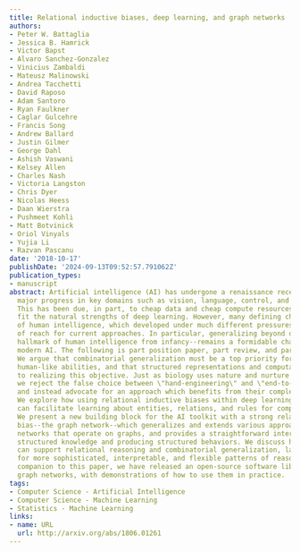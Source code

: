```yaml
---
title: Relational inductive biases, deep learning, and graph networks
authors:
- Peter W. Battaglia
- Jessica B. Hamrick
- Victor Bapst
- Alvaro Sanchez-Gonzalez
- Vinicius Zambaldi
- Mateusz Malinowski
- Andrea Tacchetti
- David Raposo
- Adam Santoro
- Ryan Faulkner
- Caglar Gulcehre
- Francis Song
- Andrew Ballard
- Justin Gilmer
- George Dahl
- Ashish Vaswani
- Kelsey Allen
- Charles Nash
- Victoria Langston
- Chris Dyer
- Nicolas Heess
- Daan Wierstra
- Pushmeet Kohli
- Matt Botvinick
- Oriol Vinyals
- Yujia Li
- Razvan Pascanu
date: '2018-10-17'
publishDate: '2024-09-13T09:52:57.791062Z'
publication_types:
- manuscript
abstract: Artificial intelligence (AI) has undergone a renaissance recently, making
  major progress in key domains such as vision, language, control, and decision-making.
  This has been due, in part, to cheap data and cheap compute resources, which have
  fit the natural strengths of deep learning. However, many defining characteristics
  of human intelligence, which developed under much different pressures, remain out
  of reach for current approaches. In particular, generalizing beyond one's experiences--a
  hallmark of human intelligence from infancy--remains a formidable challenge for
  modern AI. The following is part position paper, part review, and part unification.
  We argue that combinatorial generalization must be a top priority for AI to achieve
  human-like abilities, and that structured representations and computations are key
  to realizing this objective. Just as biology uses nature and nurture cooperatively,
  we reject the false choice between \"hand-engineering\" and \"end-to-end\" learning,
  and instead advocate for an approach which benefits from their complementary strengths.
  We explore how using relational inductive biases within deep learning architectures
  can facilitate learning about entities, relations, and rules for composing them.
  We present a new building block for the AI toolkit with a strong relational inductive
  bias--the graph network--which generalizes and extends various approaches for neural
  networks that operate on graphs, and provides a straightforward interface for manipulating
  structured knowledge and producing structured behaviors. We discuss how graph networks
  can support relational reasoning and combinatorial generalization, laying the foundation
  for more sophisticated, interpretable, and flexible patterns of reasoning. As a
  companion to this paper, we have released an open-source software library for building
  graph networks, with demonstrations of how to use them in practice.
tags:
- Computer Science - Artificial Intelligence
- Computer Science - Machine Learning
- Statistics - Machine Learning
links:
- name: URL
  url: http://arxiv.org/abs/1806.01261
---
```

